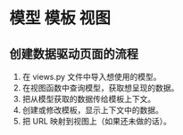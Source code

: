 


# 模型 模板 视图

## 创建数据驱动页面的流程

1. 在 views.py 文件中导入想使用的模型。  
2. 在视图函数中查询模型，获取想呈现的数据。  
3. 把从模型获取的数据传给模板上下文。  
4. 创建或修改模板，显示上下文中的数据。  
5. 把 URL 映射到视图上（如果还未做的话）。  

